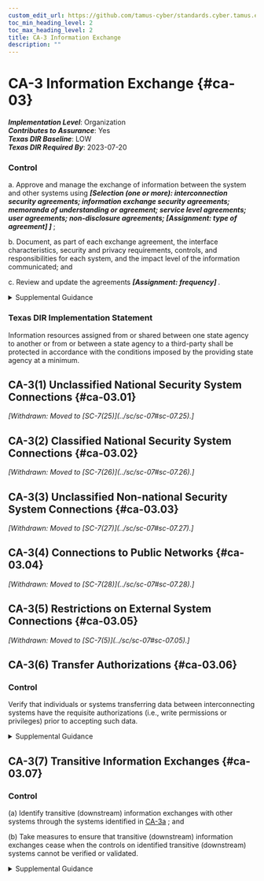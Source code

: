 ```yaml
---
custom_edit_url: https://github.com/tamus-cyber/standards.cyber.tamus.edu/tree/main/static/content/tamus.edu/TAMUS_profile.xml
toc_min_heading_level: 2
toc_max_heading_level: 2
title: CA-3 Information Exchange
description: ""
---
```


# CA-3 Information Exchange {#ca-03}

_**Implementation Level**_: Organization\
_**Contributes to Assurance**_: Yes\
_**Texas DIR Baseline**_: LOW\
_**Texas DIR Required By**_: 2023-07-20

### Control

a. Approve and manage the exchange of information between the system and other systems using <strong>                     <em>[Selection (one or more): interconnection security agreements; information exchange security agreements; memoranda of understanding or agreement; service level agreements; user agreements; non-disclosure agreements;                   <strong>                           <em>[Assignment: type of agreement]</em>                        </strong>               ]</em>                  </strong>;

b. Document, as part of each exchange agreement, the interface characteristics, security and privacy requirements, controls, and responsibilities for each system, and the impact level of the information communicated; and

c. Review and update the agreements <strong>                     <em>[Assignment: frequency]</em>                  </strong>.

<details>
  <summary>Supplemental Guidance</summary>

System information exchange requirements apply to information exchanges between two or more systems. System information exchanges include connections via leased lines or virtual private networks, connections to internet service providers, database sharing or exchanges of database transaction information, connections and exchanges with cloud services, exchanges via web-based services, or exchanges of files via file transfer protocols, network protocols (e.g., IPv4, IPv6), email, or other organization-to-organization communications. Organizations consider the risk related to new or increased threats that may be introduced when systems exchange information with other systems that may have different security and privacy requirements and controls. This includes systems within the same organization and systems that are external to the organization. A joint authorization of the systems exchanging information, as described in <a xmlns="http://csrc.nist.gov/ns/oscal/1.0" href="#ca-6.1">CA-6(1)</a> or <a xmlns="http://csrc.nist.gov/ns/oscal/1.0" href="#ca-6.2">CA-6(2)</a> , may help to communicate and reduce risk.

</details>

### Texas DIR Implementation Statement

Information resources assigned from or shared between one state agency to another or from or between a state agency to a third-party shall be protected in accordance with the conditions imposed by the providing state agency at a minimum.

## CA-3(1) Unclassified National Security System Connections {#ca-03.01}

<prop xmlns="http://csrc.nist.gov/ns/oscal/1.0" name="status" value="withdrawn">
               <em>[Withdrawn: Moved to [SC-7(25)](../sc/sc-07#sc-07.25).]</em>
            </prop>
            

## CA-3(2) Classified National Security System Connections {#ca-03.02}

<prop xmlns="http://csrc.nist.gov/ns/oscal/1.0" name="status" value="withdrawn">
               <em>[Withdrawn: Moved to [SC-7(26)](../sc/sc-07#sc-07.26).]</em>
            </prop>
            

## CA-3(3) Unclassified Non-national Security System Connections {#ca-03.03}

<prop xmlns="http://csrc.nist.gov/ns/oscal/1.0" name="status" value="withdrawn">
               <em>[Withdrawn: Moved to [SC-7(27)](../sc/sc-07#sc-07.27).]</em>
            </prop>
            

## CA-3(4) Connections to Public Networks {#ca-03.04}

<prop xmlns="http://csrc.nist.gov/ns/oscal/1.0" name="status" value="withdrawn">
               <em>[Withdrawn: Moved to [SC-7(28)](../sc/sc-07#sc-07.28).]</em>
            </prop>
            

## CA-3(5) Restrictions on External System Connections {#ca-03.05}

<prop xmlns="http://csrc.nist.gov/ns/oscal/1.0" name="status" value="withdrawn">
               <em>[Withdrawn: Moved to [SC-7(5)](../sc/sc-07#sc-07.05).]</em>
            </prop>
            

## CA-3(6) Transfer Authorizations {#ca-03.06}

### Control

Verify that individuals or systems transferring data between interconnecting systems have the requisite authorizations (i.e., write permissions or privileges) prior to accepting such data.

<details>
  <summary>Supplemental Guidance</summary>

To prevent unauthorized individuals and systems from making information transfers to protected systems, the protected system verifies—via independent means— whether the individual or system attempting to transfer information is authorized to do so. Verification of the authorization to transfer information also applies to control plane traffic (e.g., routing and DNS) and services (e.g., authenticated SMTP relays).

</details>

## CA-3(7) Transitive Information Exchanges {#ca-03.07}

### Control

(a) Identify transitive (downstream) information exchanges with other systems through the systems identified in <a xmlns="http://csrc.nist.gov/ns/oscal/1.0" href="#ca-3_smt.a">CA-3a</a> ; and

(b) Take measures to ensure that transitive (downstream) information exchanges cease when the controls on identified transitive (downstream) systems cannot be verified or validated.

<details>
  <summary>Supplemental Guidance</summary>

Transitive or <q xmlns="http://csrc.nist.gov/ns/oscal/1.0">downstream</q> information exchanges are information exchanges between the system or systems with which the organizational system exchanges information and other systems. For mission-essential systems, services, and applications, including high value assets, it is necessary to identify such information exchanges. The transparency of the controls or protection measures in place in such downstream systems connected directly or indirectly to organizational systems is essential to understanding the security and privacy risks resulting from those information exchanges. Organizational systems can inherit risk from downstream systems through transitive connections and information exchanges, which can make the organizational systems more susceptible to threats, hazards, and adverse impacts.

</details>

